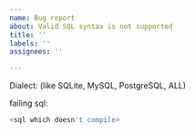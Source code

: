 ```yaml
---
name: Bug report
about: Valid SQL syntax is not supported
title: ''
labels: ''
assignees: ''

---
```


Dialect: (like SQLite, MySQL, PostgreSQL, ALL)

failing sql:

```sql
<sql which doesn't compile>
```
